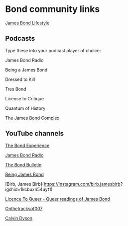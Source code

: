 # Bond community links

[James Bond Lifestyle](https://www.jamesbondlifestyle.com/)

## Podcasts

Type these into your podcast player of choice:

James Bond Radio

Being a James Bond

Dressed to Kill

Tres Bond

License to Critique

Quantum of History

The James Bond Complex

## YouTube channels

[The Bond Experience](https://m.youtube.com/user/TheBondExperience)

[James Bond Radio](http://jamesbondradio.com/)

[The Bond Bulletin](https://m.youtube.com/user/bondbulletin)

[Being James Bond](https://m.youtube.com/channel/UCSmS18FT3MkHfAbVYV-DhtA)

[Birb, James Birb](https://instagram.com/birb.jamesbirb? igshid=1kcbuxn54uyt1)

[Licence To Queer - Queer readings of James Bond](https://www.licencetoqueer.com/)

[Onthetracksof007](https://m.youtube.com/user/onthetracksof007)

[Calvin Dyson](https://m.youtube.com/user/calvindyson)
